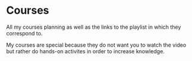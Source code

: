 # Courses
All my courses planning as well as the links to the playlist in which they correspond to.

My courses are special because they do not want you to watch the video but rather do hands-on activites in order to increase knowledge.
